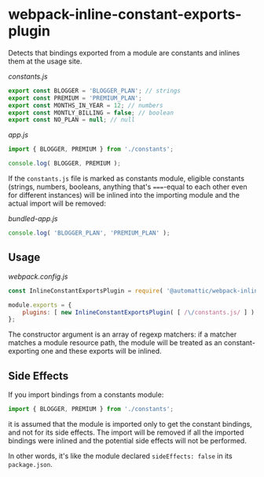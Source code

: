 # webpack-inline-constant-exports-plugin

Detects that bindings exported from a module are constants and inlines them at the usage site.

_constants.js_

```js
export const BLOGGER = 'BLOGGER_PLAN'; // strings
export const PREMIUM = 'PREMIUM_PLAN';
export const MONTHS_IN_YEAR = 12; // numbers
export const MONTLY_BILLING = false; // boolean
export const NO_PLAN = null; // null
```

_app.js_

```js
import { BLOGGER, PREMIUM } from './constants';

console.log( BLOGGER, PREMIUM );
```

If the `constants.js` file is marked as constants module, eligible constants (strings, numbers,
booleans, anything that's `===`-equal to each other even for different instances) will be inlined
into the importing module and the actual import will be removed:

_bundled-app.js_

```js
console.log( 'BLOGGER_PLAN', 'PREMIUM_PLAN' );
```

## Usage

_webpack.config.js_

```js
const InlineConstantExportsPlugin = require( '@automattic/webpack-inline-constant-exports-plugin' );

module.exports = {
	plugins: [ new InlineConstantExportsPlugin( [ /\/constants.js/ ] ) ],
};
```

The constructor argument is an array of regexp matchers: if a matcher matches a module resource
path, the module will be treated as an constant-exporting one and these exports will be inlined.

## Side Effects

If you import bindings from a constants module:

```js
import { BLOGGER, PREMIUM } from './constants';
```

it is assumed that the module is imported only to get the constant bindings, and not for its
side effects. The import will be removed if all the imported bindings were inlined and the
potential side effects will not be performed.

In other words, it's like the module declared `sideEffects: false` in its `package.json`.
